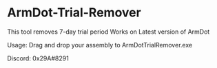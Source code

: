 # ArmDot-Trial-Remover
This tool removes 7-day trial period
Works on Latest version of ArmDot

Usage: 
Drag and drop your assembly to ArmDotTrialRemover.exe 

Discord:
0x29A#8291

